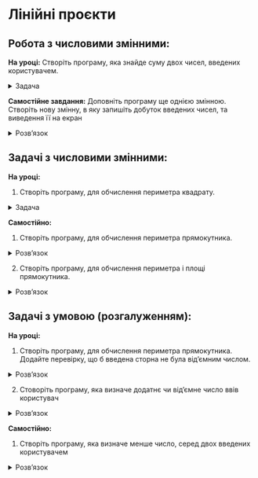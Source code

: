 # Лінійні проєкти


## Робота з числовими змінними: 

**На уроці:**
Створіть програму, яка знайде суму двох чисел, введених користувачем.
<details>
  <summary>
    Задача
  </summary>
  
  ```python
    a = int(input("Введіть перше число:"))
    b = int(input("Введіть друге число:"))
    s = a+b
    print("Сума:", s)  
  ```
</details>

**Самостійне завдання:**
Доповніть програму ще однією  змінною. Створіть нову змінну, в яку запишіть добуток введених чисел, та виведення її на екран
<details>
  <summary>
    Розвʼязок
  </summary>
  
  ```python
    a = int(input("Введіть перше число:"))
    b = int(input("Введіть друге число:"))
    s = a+b
    g = a*b
    print("Сума:", s)
    print("Добуток:", g)  
  ```
</details>


## Задачі з числовими змінними: 

**На уроці:**
1. Створіть програму, для обчислення периметра квадрату.
<details>
  <summary>
    Задача
  </summary>
  
  ```python
    a = int(input("Введіть довжину сторони квадрата:"))
    p = a*4
    print("Периметр квадрата: ", p)  
  ```
</details>

**Самостійно:**
1. Створіть програму, для обчислення периметра прямокутника.
<details>
  <summary>
    Розвʼязок
  </summary>
  
  ```python
    a = int(input("Введіть довжину 1 сторони прямокутника:"))
    b = int(input("Введіть довжину 2 сторони прямокутника:"))
    p = (a+b)*2
    print("Периметр прмокутника: ", p)  
  ```
</details>

2. Створіть програму, для обчислення периметра і площі прямокутника.
<details>
  <summary>
    Розвʼязок
  </summary>
  
  ```python
    a = int(input("Введіть довжину 1 сторони прямокутника:"))
    b = int(input("Введіть довжину 2 сторони прямокутника:"))
    p = (a+b)*2
    s = a*b
    print("Периметр прмокутника: ", p)
    print("Площа прмокутника: ", s)  
  ```
</details>


## Задачі з умовою (розгалуженням): 
**На уроці:**
1. Створіть програму, для обчислення периметра прямокутника. Додайте перевірку, що б введена сторна не була відʼємним числом.
<details>
  <summary>
    Розвʼязок
  </summary>
  
  ```python
    d = int(input("Введіть довжину сторони квадрата:"))
    if d <= 0:
        print('Довжина не може бути відʼємною')
    else:
        p = d*4
        print("Периметр квадрата: ", p)  
  ```
</details>   

2. Стоворіть програму, яка визначе додатнє чи відʼємне число ввів користувач
<details>
  <summary>
    Розвʼязок
  </summary>
  
  ```python
    d = int(input("Введіть число:"))
    
    if d > 0:
        print('Число додатнє')
    elif d < 0:
        print("Число відємне")
    else:
        print('Число = 0')
  ```
</details>   

**Самостійно:**
1. Створіть програму, яка визначе менше число, серед двох введених користувачем
<details>
  <summary>
    Розвʼязок
  </summary>
  
  ```python
    d = int(input("Введіть число:"))
    
    if d > 0:
        print('Число додатнє')
    elif d < 0:
        print("Число відємне")
    else:
        print('Число = 0')
  ```
</details>   
